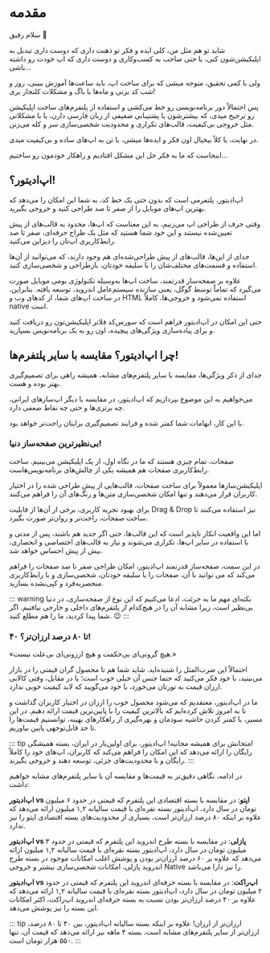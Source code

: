 # مقدمه

سلام رفیق 👋

شاید تو هم مثل من، کلی ایده و فکر تو ذهنت داری که دوست داری تبدیل به اپلیکیشن‌شون کنی، یا حتی صاحب یه کسب‌وکاری و دوست داری که اپ خودت رو داشته باشی...

ولی با کمی تحقیق، متوجه میشی که برای ساخت اپ، باید ساعت‌ها آموزش ببینی، روز و شب کد بزنی و ماه‌ها با باگ و مشکلات کلنجار بری!

پس احتمالاً دور برنامه‌نویسی رو خط می‌کشی و استفاده از پلتفرم‌های ساخت اپلیکیشن رو ترجیح میدی، که بیشترشون یا پشتیبانی ضعیفی از زبان فارسی دارن، یا با مشکلاتی مثل خروجی بی‌کیفیت، قالب‌های تکراری و محدودیت شخصی‌سازی سر و کله می‌زنن.

در نهایت، یا کلاً بیخیال اون فکر و ایده‌ها میشی، یا تن به اپ‌های ساده و بی‌کیفیت میدی.

اینجاست که ما به فکر حل این مشکل افتادیم و راهکار خودمون رو ساختیم...

## اپ‌ادیتور؟!

اپ‌ادیتور، پلتفرمی است که بدون حتی یک خط کد، به شما این امکان را می‌دهد که بهترین اپ‌های موبایل را از صفر تا صد طراحی کنید و خروجی بگیرید.

وقتی حرف از طراحی اپ می‌زنیم، به این معناست که اپ‌ها، محدود به قالب‌های از پیش تعیین‌شده نیستند و این خود شما هستید که مثل یک طراح حرفه‌ای، صفر تا صد رابط‌کاربری اپ‌تان را دیزاین می‌کنید.

جدای از این‌ها، قالب‌های از پیش طراحی‌شده‌ای هم وجود دارند، که می‌توانید از آن‌ها استفاده و قسمت‌های مختلف‌شان را با سلیقه خودتان، بازطراحی و شخصی‌سازی کنید.

علاوه بر صفحه‌ساز قدرتمند، ساخت اپ‌ها به‌وسیله تکنولوژی بومی موبایل صورت می‌گیرد که تماماً توسط گوگل، یعنی سازنده سیستم‌عامل اندروید، توسعه یافته. بنابراین، در ساخت اپ‌های شما، از کدهای وب و HTML استفاده نمی‌شود و خروجی‌ها، کاملاً native است.

حتی این امکان در اپ‌ادیتور فراهم است که سورس‌کد فلاتر اپلیکیشن‌تون رو دریافت کنید و برای پیاده‌سازی ویژگی‌های پیچیده، اون رو به یک برنامه‌نویس بسپارید.

## چرا اپ‌ادیتور؟ مقایسه با سایر پلتفرم‌ها!

جدای از ذکر ویژگی‌ها، مقایسه با سایر پلتفرم‌های مشابه، همیشه راهی برای تصمیم‌گیری بهتر بوده و هست.

می‌خواهیم به این موضوع بپردازیم که اپ‌ادیتور، در مقایسه با دیگر اپ‌سازهای ایرانی، چه برتری‌ها و حتی چه نقاط ضعفی دارد.

با این کار، ابهامات شما کمتر شده و فرایند تصمیم‌گیری برایتان راحت‌تر خواهد بود.

### بی‌نظیرترین صفحه‌ساز دنیا!

صفحات، تمام چیزی هستند که ما در نگاه اول، از یک اپلیکیشن می‌بینیم. ساخت رابط‌کاربری صفحات هم همیشه یکی از چالش‌های برنامه‌نویس‌هاست.

اپلیکیشن‌سازها معمولاً برای ساخت صفحات، قالب‌هایی از پیش طراحی شده را در اختیار کاربران قرار می‌دهند و تنها امکان شخصی‌سازی متن‌ها و رنگ‌های آن را فراهم می‌کنند.

برای بهبود تجربه کاربری، برخی از آن‌ها از قابلیت Drag & Drop نیز استفاده می‌کنند تا ساخت صفحات، راحت‌تر و روان‌تر صورت بگیرد.

اما این واقعیت انکار ناپذیر است که این قالب‌ها، حتی اگر جدید هم باشند، پس از مدتی و با استفاده در سایر اپ‌ها، تکراری می‌شوند و نیاز به قالب‌های اختصاصی و انحصاری، بیش از پیش احساس خواهد شد.

در این سمت، صفحه‌ساز قدرتمند اپ‌ادیتور، امکان طراحی صفر تا صد صفحات را فراهم می‌کند که می توانید با آن، صفحات را با سلیقه خودتان، شخصی‌سازی و با رابط‌کاربری منحصربه‌فرد و کپی‌نشده بسازید.

::: warning نکته‌ای مهم
ما به جرئت، ادعا می‌کنیم که این نوع از صفحه‌سازی، در دنیا بی‌نظیر است، زیرا مشابه آن را در هیچ‌کدام از پلتفرم‌های داخلی و خارجی نیافتیم. اگر شما پیدا کردید، ما را هم مطلع کنید. 😉
:::

### ۴۰ تا ۸۰ درصد ارزان‌تر؟!

«هیچ گرونی‌ای بی‌حکمت و هیچ ارزونی‌ای بی‌علت نیست.»

احتمالاً این ضرب‌المثل را شنیده‌اید. شاید شما هم تا محصول گران قیمتی را در بازار می‌بینید، با خود فکر می‌کنید که حتما جنس آن خیلی خوب است؛ یا در مقابل، وقتی کالایی ارزان قیمت به تورتان می‌خورد، با خود می‌گویید که لابد کیفیت خوبی ندارد.

ما در اپ‌ادیتور، معتقدیم که می‌شود محصول خوب را ارزان در اختیار کاربران گذاشت و تا به امروز تلاش کرده‌ایم که بالاترین کیفیت را با پایین‌ترین قیمت ارائه دهیم. در این مسیر، با کمتر کردن حاشیه سودمان و بهره‌گیری از راهکارهای بهینه، توانستیم قیمت‌ها را تا حد قابل‌توجهی پایین بیاوریم.

::: tip امتحانش برای همیشه مجانیه!
اپ‌ادیتور، برای اولین‌بار در ایران، بسته همیشگی رایگان را ارائه می‌دهد که این امکان را فراهم می‌کند که کاربران، اپ‌های خود را کاملاً رایگان و با محدودیت‌های جزئی، توسعه دهند و خروجی بگیرند.
:::

در ادامه، نگاهی دقیق‌تر به قیمت‌ها و مقایسه آن با سایر پلتفرم‌های مشابه خواهیم داشت:

**اپ‌ادیتور vs اپتو**: در مقایسه با بسته اقتصادی این پلتفرم که قیمتی در حدود ۶ میلیون تومان در سال دارد، اپ‌ادیتور بسته نقره‌ای با قیمت سالیانه ۱,۲ میلیون ارائه می‌دهد که علاوه بر اینکه ۸۰ درصد ارزان‌تر است، بسیاری از محدودیت‌های بسته اقتصادی اپتو را نیز ندارد.

**اپ‌ادیتور vs پازلی**: در مقایسه با بسته طرح اندروید این پلتفرم که قیمتی در حدود ۳ میلیون تومان در سال دارد، اپ‌ادیتور بسته نقره‌ای با قیمت سالیانه ۱,۲ میلیون ارائه می‌دهد که علاوه بر ۶۰ درصد ارزان‌تر بودن و پوشش اغلب امکانات موجود در بسته طرح اندروید پازلی، امکانات شخصی‌سازی بیشتر و خروجی Native را نیز دارا می‌باشد.

**اپ‌ادیتور vs اپ‌راکت**: در مقایسه با بسته حرفه‌ای اندروید این پلتفرم که قیمتی در حدود ۲ میلیون تومان در سال دارد، اپ‌ادیتور بسته نقره‌ای با قیمت سالیانه ۱,۲ ارائه می‌دهد که علاوه بر ۴۰ درصد ارزان‌تر بودن نسبت به بسته حرفه‌ای اندروید اپ‌راکت، اکثر امکانات این بسته را نیز پوشش می‌دهد.

::: tip ارزان‌تر از ارزان!
علاوه بر اینکه بسته سالیانه اپ‌ادیتور، بین ۴۰ تا ۸۰ درصد، ارزان‌تر از سایر پلتفرم‌های مشابه است، بسته ۴ ماهه نیز ارائه می‌دهد که قیمت آن، تنها ۵۵۰ هزار تومان است.
:::